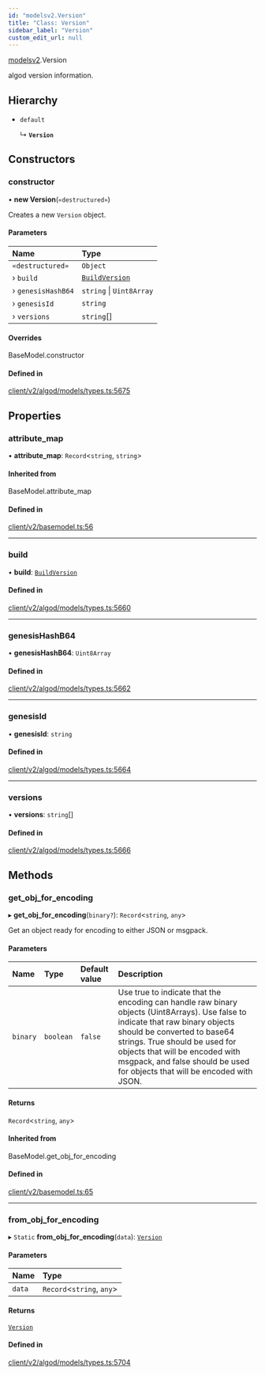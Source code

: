 ```yaml
---
id: "modelsv2.Version"
title: "Class: Version"
sidebar_label: "Version"
custom_edit_url: null
---
```


[modelsv2](../namespaces/modelsv2.md).Version

algod version information.

## Hierarchy

- `default`

  ↳ **`Version`**

## Constructors

### constructor

• **new Version**(`«destructured»`)

Creates a new `Version` object.

#### Parameters

| Name | Type |
| :------ | :------ |
| `«destructured»` | `Object` |
| › `build` | [`BuildVersion`](modelsv2.BuildVersion.md) |
| › `genesisHashB64` | `string` \| `Uint8Array` |
| › `genesisId` | `string` |
| › `versions` | `string`[] |

#### Overrides

BaseModel.constructor

#### Defined in

[client/v2/algod/models/types.ts:5675](https://github.com/joe-p/js-algorand-sdk/blob/6a3021f/src/client/v2/algod/models/types.ts#L5675)

## Properties

### attribute\_map

• **attribute\_map**: `Record`<`string`, `string`\>

#### Inherited from

BaseModel.attribute\_map

#### Defined in

[client/v2/basemodel.ts:56](https://github.com/joe-p/js-algorand-sdk/blob/6a3021f/src/client/v2/basemodel.ts#L56)

___

### build

• **build**: [`BuildVersion`](modelsv2.BuildVersion.md)

#### Defined in

[client/v2/algod/models/types.ts:5660](https://github.com/joe-p/js-algorand-sdk/blob/6a3021f/src/client/v2/algod/models/types.ts#L5660)

___

### genesisHashB64

• **genesisHashB64**: `Uint8Array`

#### Defined in

[client/v2/algod/models/types.ts:5662](https://github.com/joe-p/js-algorand-sdk/blob/6a3021f/src/client/v2/algod/models/types.ts#L5662)

___

### genesisId

• **genesisId**: `string`

#### Defined in

[client/v2/algod/models/types.ts:5664](https://github.com/joe-p/js-algorand-sdk/blob/6a3021f/src/client/v2/algod/models/types.ts#L5664)

___

### versions

• **versions**: `string`[]

#### Defined in

[client/v2/algod/models/types.ts:5666](https://github.com/joe-p/js-algorand-sdk/blob/6a3021f/src/client/v2/algod/models/types.ts#L5666)

## Methods

### get\_obj\_for\_encoding

▸ **get_obj_for_encoding**(`binary?`): `Record`<`string`, `any`\>

Get an object ready for encoding to either JSON or msgpack.

#### Parameters

| Name | Type | Default value | Description |
| :------ | :------ | :------ | :------ |
| `binary` | `boolean` | `false` | Use true to indicate that the encoding can handle raw binary objects (Uint8Arrays). Use false to indicate that raw binary objects should be converted to base64 strings. True should be used for objects that will be encoded with msgpack, and false should be used for objects that will be encoded with JSON. |

#### Returns

`Record`<`string`, `any`\>

#### Inherited from

BaseModel.get\_obj\_for\_encoding

#### Defined in

[client/v2/basemodel.ts:65](https://github.com/joe-p/js-algorand-sdk/blob/6a3021f/src/client/v2/basemodel.ts#L65)

___

### from\_obj\_for\_encoding

▸ `Static` **from_obj_for_encoding**(`data`): [`Version`](modelsv2.Version.md)

#### Parameters

| Name | Type |
| :------ | :------ |
| `data` | `Record`<`string`, `any`\> |

#### Returns

[`Version`](modelsv2.Version.md)

#### Defined in

[client/v2/algod/models/types.ts:5704](https://github.com/joe-p/js-algorand-sdk/blob/6a3021f/src/client/v2/algod/models/types.ts#L5704)
